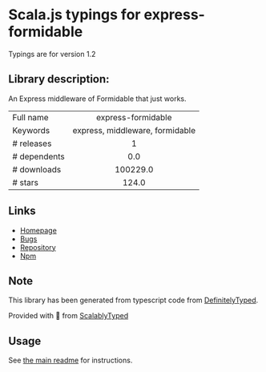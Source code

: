 
# Scala.js typings for express-formidable

Typings are for version 1.2

## Library description:
An Express middleware of Formidable that just works.

|                    |                 |
| ------------------ | :-------------: |
| Full name          | express-formidable |
| Keywords           | express, middleware, formidable |
| # releases         | 1 |
| # dependents       | 0.0 |
| # downloads        | 100229.0 |
| # stars            | 124.0 |

## Links
- [Homepage](https://github.com/noraesae/express-formidable)
- [Bugs](https://github.com/noraesae/express-formidable/issues)
- [Repository](https://github.com/noraesae/express-formidable)
- [Npm](https://www.npmjs.com/package/express-formidable)
    


## Note
This library has been generated from typescript code from [DefinitelyTyped](https://definitelytyped.org).

Provided with :purple_heart: from [ScalablyTyped](https://github.com/oyvindberg/ScalablyTyped)

## Usage
See [the main readme](../../readme.md) for instructions.


